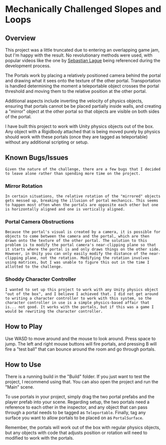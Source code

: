 # Mechanically Challenged Slopes and Loops

## Overview
This project was a little truncated due to entering an overlapping game jam, but I'm happy with the result. No revolutionary methods were used, with popular videos like the one by [Sebastian Lague](https://www.youtube.com/watch?v=cWpFZbjtSQg) being referenced during the development process.

The Portals work by placing a relatively positioned camera behind the portal and drawing what it sees onto the texture of the other portal. Transportation is handled determining the moment a teleportable object crosses the portal threshold and moving them to the relative position at the other portal.

Additional aspects include inverting the velocity of physics objects, ensuring that portals cannot be be placed partially inside walls, and creating a "mirror" object at the other portal so that objects are visible on both sides of the portal.

I have built this project to work with Unity physics objects out of the box. Any object with a Rigidbody attached that is being moved purely by physics should work with these portals (once they are tagged as teleportable) without any additional scripting or setup.

## Known Bugs/Issues
    Given the nature of the challenge, there are a few bugs that I decided to leave alone rather than spending more time on the project.

### Mirror Rotation
    In certain situations, the relative rotation of the "mirrored" objects gets messed up, breaking the illusion of portal mechanics. This seems to happen most often when the portals are opposite each other but one is horizontally aligned and one is vertically aligned.

### Portal Camera Obstructions
    Because the portal's visual is created by a camera, it is possible for objects to come between the camera and the portal, which are then drawn onto the texture of the other portal. The solution to this problem is to modify the portal camera's near-clipping plane so that it starts where the portal is and only draws things on the other side. However, in Unity you can only easily modify the distance of the near-clipping plane, not the rotation. Modifying the rotation involves using matrices, but I was unable to figure this out in the time I allotted to the challenge.

### Shoddy Character Controller
    I wanted to set up this project to work with any Unity physics object "out of the box", and I believe I achieved that. I did not get around to writing a character controller to work with this system, so the character controller in use is a simple physics-based affair that is... not good. It works with the portals, but if this was a game I would be rewriting the character controller.

## How to Play

Use WASD to move around and the mouse to look around. Press space to jump. The left and right mouse buttons will fire portals, and pressing B will fire a "test ball" that can bounce around the room and go through portals.

## How to Use

There is a running build in the "Build" folder. If you just want to test the project, I recommend using that. You can also open the project and run the "Main" scene.

To use portals in your project, simply drag the two portal prefabs and the player prefab into your scene. Regarding setup, the two portals need a reference to each other in the inspector, and any object that can pass through a portal needs to be tagged as `Teleportable`. Finally, tag any surface you want to allow portals to be placed on as `PortalSurface`.

Remember, the portals will work out of the box with regular physics objects, but any objects with code that adjusts position or rotation will need to modified to work with the portals.